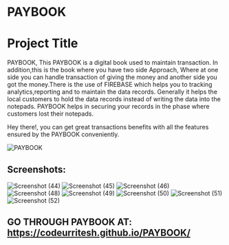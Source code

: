 # PAYBOOK

# Project Title

PAYBOOK, This PAYBOOK is a digital book used to maintain transaction. In addition,this is the book where you have two side Approach, Where at one side you can handle transaction of giving the money and another side you got the money.There is the use of FIREBASE which helps you to tracking analytics,reporting and to maintain the data records.
Generally it helps the local customers to hold the data records instead of writing the data into the notepads. PAYBOOK helps in securing your records in the phase where customers lost their notepads.

Hey there!, you can get great transactions benefits with all the features ensured by the PAYBOOK
conveniently.



![PAYBOOK](https://user-images.githubusercontent.com/73749372/180643653-7d4de7cc-2f23-4236-b2e0-f1ed3100c5e4.jpg)

## Screenshots:

![Screenshot (44)](https://user-images.githubusercontent.com/73749372/180643116-5073bf12-ed62-4a15-8b80-e96d1bc81918.png)
![Screenshot (45)](https://user-images.githubusercontent.com/73749372/180643118-68858d2b-8588-434c-906b-d8f1d9064885.png)
![Screenshot (46)](https://user-images.githubusercontent.com/73749372/180643120-31744e2e-7c52-47ef-8dca-fef47b7f3ab7.png)
![Screenshot (48)](https://user-images.githubusercontent.com/73749372/180643121-19842585-19cf-4912-8e6f-0bf0c5db2bb4.png)
![Screenshot (49)](https://user-images.githubusercontent.com/73749372/180643123-90f64ce9-cf63-447e-9c57-9d622c8e98fb.png)
![Screenshot (50)](https://user-images.githubusercontent.com/73749372/180643124-6c27f57f-fb4d-4aad-9973-b8e6736b8e64.png)
![Screenshot (51)](https://user-images.githubusercontent.com/73749372/180643125-aca07234-63eb-4998-88bf-8ed86b791d2a.png)
![Screenshot (52)](https://user-images.githubusercontent.com/73749372/180643112-50938c44-2c9e-499c-8bad-9bddc2192a82.png)
## GO THROUGH PAYBOOK AT: https://codeurritesh.github.io/PAYBOOK/
